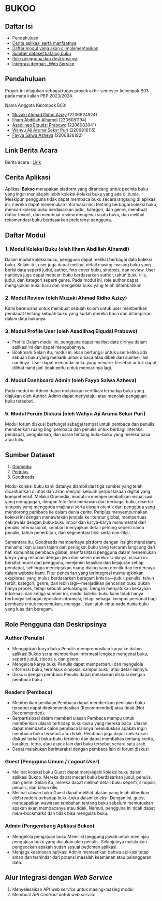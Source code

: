 # BUKOO

## Daftar Isi

- [Pendahuluan](#Pendahuluan)
- [Cerita aplikasi serta manfaatnya](#Cerita-Aplikasi)
- [Daftar modul yang akan diimplementasikan](#Daftar-Modul)
- [Sumber dataset katalog buku](#Sumber-Dataset)
- [Role pengguna dan deskripsinya](#Role-Pengguna-dan-Deskripsinya)
- [Integrasi dengan _Web Service](#Alur-Integrasi-dengan-Web-Service)

## Pendahuluan

Proyek ini ditujukan sebagai tugas proyek akhir semester kelompok B03 pada mata kuliah PBP 2023/2024.

Nama Anggota Kelompok B03:
- [Muzaki Ahmad Ridho Azizy](https://github.com/muzakiahmdz) 		(2206824924)
- [Ilham Abdillah Alhamdi](https://github.com/ilhamelhamdi) 		(2206081194)
- [Asadilhaq Elqudsi Prabowo](https://github.com/FBK15) 	        (2206083041)
- [Wahyu Aji Aruma Sekar Puri](https://github.com/arumasekar) 	    (2206816115)
- [Fayya Salwa Azheva](https://github.com/fayyazheva) 			    (2206826192)

## Link Berita Acara

Berita acara : [Link](https://docs.google.com/spreadsheets/d/1Gc-QoVwXLlock9_Rs5x1RxzP-md5RMqY2XOWGP69Aj4/edit?usp=sharing)

## Cerita Aplikasi 

Aplikasi **Bukoo** merupakan platform yang dirancang untuk pecinta buku yang ingin menjelajahi lebih koleksi-koleksi buku yang ada di dunia. Meskipun pengguna tidak dapat membaca buku secara langsung di aplikasi ini, mereka dapat menemukan informasi rinci tentang berbagai koleksi buku, mencari koleksi buku berdasarkan judul, kategori, dan genre, membuat daftar favorit, dan membuat review mengenai suatu buku, dan melihat rekomendasi buku berdasarkan preferensi pengguna.

## Daftar Modul
### 1. Modul Koleksi Buku (oleh Ilham Abdillah Alhamdi)
 Dalam modul koleksi buku, pengguna dapat melihat berbagai data koleksi buku. Selain itu, user juga dapat melihat detail masing-masing buku yang berisi data       seperti judul, author, foto cover buku, sinopsis, dan review. User nantinya juga dapat mencari buku berdasarkan author, tahun buku rilis, judul, dan kategori     seperti genre. Pada modul ini, role author dapat mengajukan buku baru dan mengelola buku yang telah ditambahkan.

### 2. Modul Review (oleh Muzaki Ahmad Ridho Azizy)
Kami berencana untuk membuat sebuah kolom untuk user memberikan pendapat tentang sebuah buku yang sudah mereka baca dan ditampilkan dalam data bukunya.

### 3. Modul Profile User (oleh Asadilhaq Elqudsi Prabowo)
  - Profile
      Dalam modul ini, pengguna dapat melihat data dirinya dalam aplikasi ini dan dapat mengubahnya. 
  - Bookmark
      Selain itu, modul ini akan berfungsi untuk user ketika ada sebuah buku yang menarik untuk dibaca atau dibeli dari sumber lain nantinya. User dapat                 menandai buku yang menarik tersebut untuk dapat dilihat nanti jadi tidak perlu untuk mencarinya lagi.

### 4. Modul Dashboard Admin (oleh Fayya Salwa Azheva)
Pada modul ini Admin dapat melakukan verifikasi terhadap buku yang diajukan oleh Author. Admin dapat menyetujui atau menolak pengajuan buku tersebut.

### 5. Modul Forum Diskusi (oleh Wahyu Aji Aruma Sekar Puri)
Modul forum diskusi berfungsi sebagai tempat untuk pembaca dan penulis memberikan ruang bagi pembaca dan penulis untuk berbagi interaksi pendapat, pengalaman, dan saran tentang buku-buku yang mereka baca atau tulis. 

## Sumber Dataset

1. [Gramedia](https://www.gramedia.com/categories/buku) 
2. [Periplus](https://www.periplus.com/c/1/books)
3. [Goodreads](https://www.goodreads.com/) 

Modul koleksi buku kami datanya diambil dari tiga sumber yang telah dicantumkan di atas dan akan menjadi sebuah perpustakaan digital yang komprehensif. Melalui Gramedia, modul ini mempersembahkan visualisasi yang menggugah, dengan foto-foto menawan dari berbagai buku, disertai sinopsis yang menggoda imajinasi serta ulasan otentik dari pengguna yang mendorong pembaca ke dalam dunia cerita. Periplus menyempurnakan koleksi ini dengan menawarkan jendela ke literatur global, memperluas cakrawala dengan buku-buku impor dan karya-karya monumental dari penulis internasional, sembari menyajikan detail penting seperti nama penulis, tahun penerbitan, dan segmentasi fiksi serta non-fiksi. 

 Sementara itu, Goodreads memperkaya platform dengan insight mendalam, menampilkan ulasan tajam dan peringkat buku yang tercurah langsung dari hati komunitas pembaca global, memfasilitasi pengguna dalam menemukan karya yang resonan dengan jiwa dan selera mereka. Uniknya, ulasan ini bersifat murni dari pengguna, menjamin keaslian dan kejujuran setiap pendapat, sehingga menciptakan ruang dialog yang otentik dan terpercaya dalam website kami. Fitur pencarian yang terintegrasi memungkinkan eksplorasi yang mulus berdasarkan beragam kriteria—judul, penulis, tahun terbit, kategori, genre, dan lebih lagi—menjadikan pencarian buku bukan hanya proses, tetapi sebuah petualangan. Dengan menyatukan kekayaan informasi dari ketiga sumber ini, modul koleksi buku kami tidak hanya berfungsi sebagai repositori informasi, tetapi sebagai kompas personal bagi pembaca untuk menemukan, menggali, dan jatuh cinta pada dunia buku yang luas dan beragam.


  
## Role Pengguna dan Deskripsinya

### Author (Penulis)
 - Mengajukan karya buku
   Penulis mempromosikan karya ke dalam aplikasi Bukoo serta memberikan informasi lengkap mengenai buku, seperti judul, sinopsis, dan genre.
 - Mengelola karya buku
   Penulis dapat memperbarui dan mengelola informasi buku, termasuk sinopsis, sampul buku, atau detail lainnya.
 - Diskusi dengan pembaca
   Penulis dapat melakukan diskusi dengan pembaca buku
   
### Readers (Pembaca)
  - Memberikan penilaian 
      Pembaca dapat memberikan penilaian buku tersebut dapat direkomendasikan (Recommended) atau tidak (Not Recommended). 
  - Berpartisipasi dalam memberi ulasan
      Pembaca mampu untuk memberikan ulasan terhadap buku-buku yang mereka baca. Ulasan dapat membantu calon pembaca lainnya memutuskan apakah ingin membaca             buku tersebut atau tidak. Pembaca juga dapat melakukan diskusi terkait buku-buku tertentu dan dapat membahas tentang cerita, karakter, tema, atau aspek           lain dari buku tersebut secara satu arah.
  - Dapat melakukan berinteraksi dengan pembaca lain di forum diskusi 
      
### Guest (Pengguna Umum / _Logout User_)
  - Melihat koleksi buku
      Guest dapat menjelajahi koleksi buku dalam aplikasi Bukoo. Mereka dapat mecari buku berdasarkan judul, penulis, dan genre. Selain itu, mereka dapat               melihat detail buku seperti, sinopsis, penulis, dan tahun rilis. 
  - Melihat ulasan buku
      Guest dapat melihat ulasan yang telah diberikan oleh readers terhadap buku-buku dalam koleksi. Dengan ini, guest mendapatkan wawasan tambahan tentang buku         sebelum memutuskan apakah akan membacanya atau tidak. Namun, pengguna ini tidak dapat mem-bookmarks dan tidak bisa mengulas buku.
      
### Admin (Pengembang Aplikasi Bukoo)
  - Mengelola pengajuan buku
    Memiliki tanggung jawab untuk meninjau pengajuan buku yang diajukan oleh penulis. Selanjutnya melakukan pengecekan apakah sudah sesuai pedoman aplikasi.
  - Menjaga keamanan aplikasi
      Admin memastikan bahwa aplikasi tetap aman dan terhindar dari potensi masalah keamanan atau pelanggaran data.
      

## Alur Integrasi dengan _Web Service_
1. Menyelesaikan API _web service_ untuk masing-masing modul
2. Membuat _API Contract_ untuk _web service_ 





